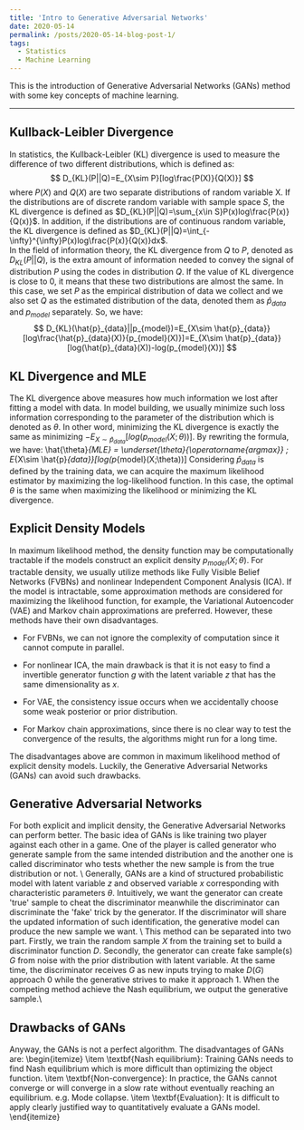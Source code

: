 ```yaml
---
title: 'Intro to Generative Adversarial Networks'
date: 2020-05-14
permalink: /posts/2020-05-14-blog-post-1/
tags:
  - Statistics
  - Machine Learning
---
```


This is the introduction of Generative Adversarial Networks (GANs) method with some key concepts of machine learning.

------
## Kullback-Leibler Divergence

In statistics, the Kullback-Leibler (KL) divergence is used to measure the difference of two different distributions, which is defined as: 
$$
D_{KL}(P||Q)=E_{X\sim P}[log\frac{P(X)}{Q(X)}]
$$
where $P(X)$ and $Q(X)$ are two separate distributions of random variable X. If the distributions are of discrete random variable with sample space $S$, the KL divergence is defined as $D_{KL}(P||Q)=\sum_{x\in S}P(x)log\frac{P(x)}{Q(x)}$. In addition, if the distributions are of continuous random variable, the KL divergence is defined as $D_{KL}(P||Q)=\int_{-\infty}^{\infty}P(x)log\frac{P(x)}{Q(x)}dx$.<br/>
In the field of information theory, the KL divergence from $Q$ to $P$, denoted as $D_{KL}(P||Q)$, is the extra amount of information needed to convey the signal of distribution $P$ using the codes in distribution $Q$. If the value of KL divergence is close to $0$, it means that these two distributions are almost the same. In this case, we set $P$ as the empirical distribution of data we collect and we also set $Q$ as the estimated distribution of the data, denoted them as $\hat{p}_{data}$ and $p_{model}$ separately. So, we have:
$$
D_{KL}(\hat{p}_{data}||p_{model})=E_{X\sim \hat{p}_{data}}[log\frac{\hat{p}_{data}(X)}{p_{model}(X)}]=E_{X\sim \hat{p}_{data}}[log(\hat{p}_{data}(X))-log(p_{model}(X))]
$$


## KL Divergence and MLE

The KL divergence above measures how much information we lost after fitting a model with data. In model building, we usually minimize such loss information corresponding to the parameter of the distribution which is denoted as $\theta$. In other word, minimizing the KL divergence is exactly the same as minimizing $-E_{X\sim \hat{p}_{data}}[log(p_{model}(X;\theta))]$. By rewriting the formula, we have:
\hat{\theta}_{MLE} = \underset{\theta}{\operatorname{argmax}} \; E_{X\sim \hat{p}_{data}}[log(p_{model}(X;\theta))]
Considering $\hat{p}_{data}$ is defined by the training data, we can acquire the maximum likelihood estimator by maximizing the log-likelihood function. In this case, the optimal $\theta$ is the same when maximizing the likelihood or minimizing the KL divergence.<br/>

## Explicit Density Models

In maximum likelihood method, the density function may be computationally tractable if the models construct an explicit density $p_{model}(X;\theta)$. For tractable density, we usually utilize methods like Fully Visible Belief Networks (FVBNs) and nonlinear Independent Component Analysis (ICA). If the model is intractable, some approximation methods are considered for maximizing the likelihood function, for example, the Variational Autoencoder (VAE) and Markov chain approximations are preferred. However, these methods have their own disadvantages.<br/>

- For FVBNs, we can not ignore the complexity of computation since it cannot compute in parallel.

- For nonlinear ICA, the main drawback is that it is not easy to find a invertible generator function $g$ with the latent variable $z$ that has the same dimensionality as $x$.

-  For VAE, the consistency issue occurs when we accidentally choose some weak posterior or prior distribution.

-  For Markov chain approximations, since there is no clear way to test the convergence of the results, the algorithms might run for a long time.<br/>

  The disadvantages above are common in maximum likelihood method of explicit density models. Luckily, the Generative Adversarial Networks (GANs) can avoid such drawbacks.<br/>

## Generative Adversarial Networks

For both explicit and implicit density, the Generative Adversarial Networks can perform better. The basic idea of GANs is like training two player against each other in a game. One of the player is called generator who generate sample from the same intended distribution and the another one is called discriminator who tests whether the new sample is from the true distribution or not. \\
Generally, GANs are a kind of structured probabilistic model with latent variable $z$ and observed variable $x$ corresponding with characteristic parameters $\theta$. Intuitively, we want the generator can create 'true' sample to cheat the discriminator meanwhile the discriminator can discriminate the 'fake' trick by the generator. If the discriminator will share the updated information of such identification, the generative model can produce the new sample we want. \\
This method can be separated into two part. Firstly, we train the random sample $X$ from the training set to build a discriminator function $D$. Secondly, the generator can create fake sample(s) $G$ from noise with the prior distribution with latent variable. At the same time, the discriminator receives $G$ as new inputs trying to make $D(G)$ approach 0 while the generative strives to make it approach 1. When the competing method achieve the Nash equilibrium, we output the generative sample.\\

## Drawbacks of GANs

Anyway, the GANs is not a perfect algorithm. The disadvantages of GANs are:
\begin{itemize}
    \item \textbf{Nash equilibrium}: Training GANs needs to find Nash equilibrium which is more difficult than optimizing the object function.
    \item \textbf{Non-convergence}: In practice, the GANs cannot converge or will converge in a slow rate without eventually reaching an equilibrium. e.g. Mode collapse.
    \item \textbf{Evaluation}: It is difficult to apply clearly justified way to quantitatively evaluate a GANs model.
\end{itemize}